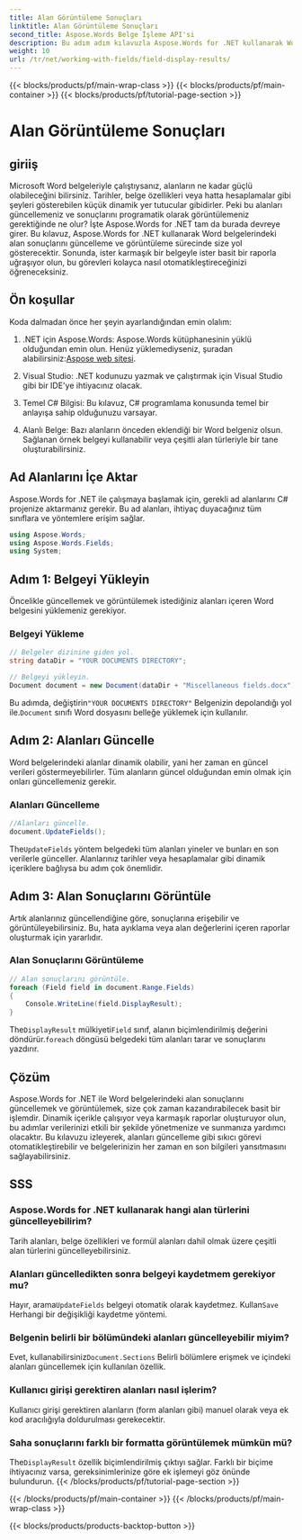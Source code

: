 ```yaml
---
title: Alan Görüntüleme Sonuçları
linktitle: Alan Görüntüleme Sonuçları
second_title: Aspose.Words Belge İşleme API'si
description: Bu adım adım kılavuzla Aspose.Words for .NET kullanarak Word belgelerinde alan sonuçlarını nasıl güncelleyeceğinizi ve görüntüleyeceğinizi öğrenin. Belge görevlerini otomatikleştirmek için mükemmeldir.
weight: 10
url: /tr/net/working-with-fields/field-display-results/
---
```


{{< blocks/products/pf/main-wrap-class >}}
{{< blocks/products/pf/main-container >}}
{{< blocks/products/pf/tutorial-page-section >}}

# Alan Görüntüleme Sonuçları

## giriiş

Microsoft Word belgeleriyle çalıştıysanız, alanların ne kadar güçlü olabileceğini bilirsiniz. Tarihler, belge özellikleri veya hatta hesaplamalar gibi şeyleri gösterebilen küçük dinamik yer tutucular gibidirler. Peki bu alanları güncellemeniz ve sonuçlarını programatik olarak görüntülemeniz gerektiğinde ne olur? İşte Aspose.Words for .NET tam da burada devreye girer. Bu kılavuz, Aspose.Words for .NET kullanarak Word belgelerindeki alan sonuçlarını güncelleme ve görüntüleme sürecinde size yol gösterecektir. Sonunda, ister karmaşık bir belgeyle ister basit bir raporla uğraşıyor olun, bu görevleri kolayca nasıl otomatikleştireceğinizi öğreneceksiniz.

## Ön koşullar

Koda dalmadan önce her şeyin ayarlandığından emin olalım:

1. .NET için Aspose.Words: Aspose.Words kütüphanesinin yüklü olduğundan emin olun. Henüz yüklemediyseniz, şuradan alabilirsiniz:[Aspose web sitesi](https://releases.aspose.com/words/net/).

2. Visual Studio: .NET kodunuzu yazmak ve çalıştırmak için Visual Studio gibi bir IDE'ye ihtiyacınız olacak.

3. Temel C# Bilgisi: Bu kılavuz, C# programlama konusunda temel bir anlayışa sahip olduğunuzu varsayar.

4. Alanlı Belge: Bazı alanların önceden eklendiği bir Word belgeniz olsun. Sağlanan örnek belgeyi kullanabilir veya çeşitli alan türleriyle bir tane oluşturabilirsiniz.

## Ad Alanlarını İçe Aktar

Aspose.Words for .NET ile çalışmaya başlamak için, gerekli ad alanlarını C# projenize aktarmanız gerekir. Bu ad alanları, ihtiyaç duyacağınız tüm sınıflara ve yöntemlere erişim sağlar.

```csharp
using Aspose.Words;
using Aspose.Words.Fields;
using System;
```

## Adım 1: Belgeyi Yükleyin

Öncelikle güncellemek ve görüntülemek istediğiniz alanları içeren Word belgesini yüklemeniz gerekiyor.

### Belgeyi Yükleme

```csharp
// Belgeler dizinine giden yol.
string dataDir = "YOUR DOCUMENTS DIRECTORY";

// Belgeyi yükleyin.
Document document = new Document(dataDir + "Miscellaneous fields.docx");
```

 Bu adımda, değiştirin`"YOUR DOCUMENTS DIRECTORY"` Belgenizin depolandığı yol ile.`Document` sınıfı Word dosyasını belleğe yüklemek için kullanılır.

## Adım 2: Alanları Güncelle

Word belgelerindeki alanlar dinamik olabilir, yani her zaman en güncel verileri göstermeyebilirler. Tüm alanların güncel olduğundan emin olmak için onları güncellemeniz gerekir.

### Alanları Güncelleme

```csharp
//Alanları güncelle.
document.UpdateFields();
```

 The`UpdateFields` yöntem belgedeki tüm alanları yineler ve bunları en son verilerle günceller. Alanlarınız tarihler veya hesaplamalar gibi dinamik içeriklere bağlıysa bu adım çok önemlidir.

## Adım 3: Alan Sonuçlarını Görüntüle

Artık alanlarınız güncellendiğine göre, sonuçlarına erişebilir ve görüntüleyebilirsiniz. Bu, hata ayıklama veya alan değerlerini içeren raporlar oluşturmak için yararlıdır.

### Alan Sonuçlarını Görüntüleme

```csharp
// Alan sonuçlarını görüntüle.
foreach (Field field in document.Range.Fields)
{
    Console.WriteLine(field.DisplayResult);
}
```

 The`DisplayResult` mülkiyeti`Field` sınıf, alanın biçimlendirilmiş değerini döndürür.`foreach` döngüsü belgedeki tüm alanları tarar ve sonuçlarını yazdırır.

## Çözüm

Aspose.Words for .NET ile Word belgelerindeki alan sonuçlarını güncellemek ve görüntülemek, size çok zaman kazandırabilecek basit bir işlemdir. Dinamik içerikle çalışıyor veya karmaşık raporlar oluşturuyor olun, bu adımlar verilerinizi etkili bir şekilde yönetmenize ve sunmanıza yardımcı olacaktır. Bu kılavuzu izleyerek, alanları güncelleme gibi sıkıcı görevi otomatikleştirebilir ve belgelerinizin her zaman en son bilgileri yansıtmasını sağlayabilirsiniz.

## SSS

### Aspose.Words for .NET kullanarak hangi alan türlerini güncelleyebilirim?  
Tarih alanları, belge özellikleri ve formül alanları dahil olmak üzere çeşitli alan türlerini güncelleyebilirsiniz.

### Alanları güncelledikten sonra belgeyi kaydetmem gerekiyor mu?  
 Hayır, arama`UpdateFields` belgeyi otomatik olarak kaydetmez. Kullan`Save` Herhangi bir değişikliği kaydetme yöntemi.

### Belgenin belirli bir bölümündeki alanları güncelleyebilir miyim?  
 Evet, kullanabilirsiniz`Document.Sections` Belirli bölümlere erişmek ve içindeki alanları güncellemek için kullanılan özellik.

### Kullanıcı girişi gerektiren alanları nasıl işlerim?  
Kullanıcı girişi gerektiren alanların (form alanları gibi) manuel olarak veya ek kod aracılığıyla doldurulması gerekecektir.

### Saha sonuçlarını farklı bir formatta görüntülemek mümkün mü?  
 The`DisplayResult` özellik biçimlendirilmiş çıktıyı sağlar. Farklı bir biçime ihtiyacınız varsa, gereksinimlerinize göre ek işlemeyi göz önünde bulundurun.
{{< /blocks/products/pf/tutorial-page-section >}}

{{< /blocks/products/pf/main-container >}}
{{< /blocks/products/pf/main-wrap-class >}}

{{< blocks/products/products-backtop-button >}}
